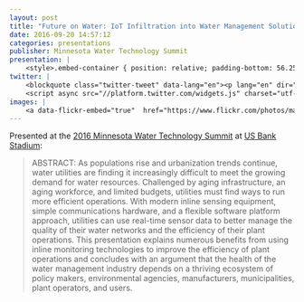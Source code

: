```yaml
---
layout: post
title: "Future on Water: IoT Infiltration into Water Management Solutions"
date: 2016-09-20 14:57:12
categories: presentations 
publisher: Minnesota Water Technology Summit
presentation: |
    <style>.embed-container { position: relative; padding-bottom: 56.25%; height: 0; overflow: hidden; max-width: 100%; } .embed-container iframe, .embed-container object, .embed-container embed { position: absolute; top: 0; left: 0; width: 100%; height: 100%; }</style><div class='embed-container'><iframe src='//www.slideshare.net/slideshow/embed_code/key/fcmi3JBC96i1VZ' width='595' height='485' frameborder='0' marginwidth='0' marginheight='0' scrolling='no' style='border:1px solid #CCC; border-width:1px; margin-bottom:5px; max-width: 100%;' allowfullscreen> </iframe> <div style='margin-bottom:5px'> <strong> <a href='//www.slideshare.net/MarkBenson5/future-on-water-iot-infiltration-into-water-management-solutions' title='Future on Water: IoT Infiltration into Water Management Solutions' target='_blank'>Future on Water: IoT Infiltration into Water Management Solutions</a> </strong> from <strong><a target='_blank' href='//www.slideshare.net/MarkBenson5'>Mark Benson</a></strong> </div></div>
twitter: |
    <blockquote class="twitter-tweet" data-lang="en"><p lang="en" dir="ltr">To manage <a href="https://twitter.com/hashtag/water?src=hash">#water</a> better, need to measure says <a href="https://twitter.com/markbenson">@markbenson</a>. Agreed, &amp; to share and interpret those data in non-creepy ways... <a href="https://twitter.com/hashtag/mnwater16?src=hash">#mnwater16</a></p>&mdash; Kate Brauman (@KateBrauman) <a href="https://twitter.com/KateBrauman/status/778323538528772096">September 20, 2016</a></blockquote>
    <script async src="//platform.twitter.com/widgets.js" charset="utf-8"></script>
images: |
    <a data-flickr-embed="true"  href="https://www.flickr.com/photos/markbenson/albums/72157676719279831" title="2016 Minnesota Water Technology Summit at US Bank Stadium"><img src="https://c6.staticflickr.com/1/517/31106318773_1727b26aec_z.jpg" width="640" height="640" alt="2016 Minnesota Water Technology Summit at US Bank Stadium"></a><script async src="//embedr.flickr.com/assets/client-code.js" charset="utf-8"></script>
---
```


Presented at the [2016 Minnesota Water Technology Summit](https://www.greatermsp.org/index.php?src=gendocs&ref=Water_Summit_2016) at [US Bank Stadium](http://www.usbankstadium.com/):

> ABSTRACT: As populations rise and urbanization trends continue, water utilities are finding it increasingly difficult to meet the growing demand for water resources. Challenged by aging infrastructure, an aging workforce, and limited budgets, utilities must find ways to run more efficient operations. With modern inline sensing equipment, simple communications hardware, and a flexible software platform approach, utilities can use real-time sensor data to better manage the quality of their water networks and the efficiency of their plant operations. This presentation explains numerous benefits from using inline monitoring technologies to improve the efficiency of plant operations and concludes with an argument that the health of the water management industry depends on a thriving ecosystem of policy makers, environmental agencies, manufacturers, municipalities, plant operators, and users.

